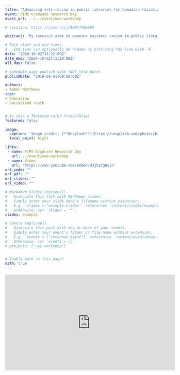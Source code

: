 ```yaml
---
title: "Advancing anti-racism in public libraries for Canadian racialized youth"
event: FIMS Graduate Research Day
event_url: ../../event/uwo-workshop

# location: https://zoom.us/j/99077508905

abstract: 'My research aims to examine systemic racism in public libraries and its impacts on racialized youth in Canada. It is grounded in an anti-oppression methodology, specifically anti-racism, and suggests that failing to account for race and redress systemic power relationships in public library development and policy denies historical imbalances of power and serves to further entrench systemic racism. Principally, I am concerned with the untenable position of library policy being both neutral and diverse and aim to identify reflective anti-oppressive practices that support all Canadian youth. This presentation will focus on the design and methodological foundation of my research project entitled "Advancing anti-racism in public libraries for Canadian racialized youth". This is an urgent and relevant inquiry into how systemic racism impacts service delivery to racialized youth in Canadian public libraries and responds to immediate and resounding calls to examine the role of social institutions in perpetuating inequity and our collective responsibility to address structural barriers.'

# Talk start and end times.
#   End time can optionally be hidden by prefixing the line with `#`.
date: "2020-10-02T11:22:00Z"
date_end: "2020-10-02T11:29:00Z"
all_day: false

# Schedule page publish date (NOT talk date).
publishDate: "2010-01-01T00:00:00Z"

authors:
- Amber Matthews
tags: 
- Education
- Racialized Youth


# Is this a featured talk? (true/false)
featured: false

image:
  caption: 'Image credit: [**Unsplash**](https://unsplash.com/photos/bzdhc5b3Bxs)'
  focal_point: Right

links:
 - name: FIMS Graduate Research Day
   url: ../event/uwo-workshop
 - name: Video
   url: "https://www.youtube.com/embed/dJjb3Yg8eic"
url_code: ""
url_pdf: ""
url_slides: ""
url_video: ""

# Markdown Slides (optional).
#   Associate this talk with Markdown slides.
#   Simply enter your slide deck's filename without extension.
#   E.g. `slides = "example-slides"` references `content/slides/example-slides.md`.
#   Otherwise, set `slides = ""`.
slides: example

# Events (optional).
#   Associate this post with one or more of your events.
#   Simply enter your event's folder or file name without extension.
#   E.g. `events = ["internal-event"]` references `content/event/deep-learning/index.md`.
#   Otherwise, set `events = []`.
# projects: ["uwo-workshop"]


# Enable math on this page?
math: true
---
```


<iframe width="560" height="315" src="https://www.youtube.com/embed/dJjb3Yg8eic" frameborder="0" allow="accelerometer; autoplay; clipboard-write; encrypted-media; gyroscope; picture-in-picture" allowfullscreen></iframe>